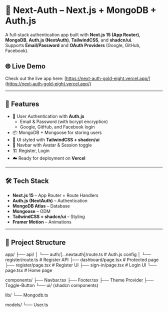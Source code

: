 # 🏡 Next-Auth – Next.js + MongoDB + Auth.js

A full-stack authentication app built with **Next.js 15 (App Router)**, **MongoDB**, **Auth.js (NextAuth)**, **TailwindCSS**, and **shadcn/ui**.  
Supports **Email/Password** and **OAuth Providers** (Google, GitHub, Facebook).


## 🌐 Live Demo

Check out the live app here: [https://next-auth-gold-eight.vercel.app/](https://next-auth-gold-eight.vercel.app/)

---

## 🚀 Features

- 🔐 User Authentication with **Auth.js**
  - Email & Password (with bcrypt encryption)
  - Google, GitHub, and Facebook login
- 📦 MongoDB + Mongoose for storing users
- 🎨 UI styled with **TailwindCSS + shadcn/ui**
- 🌙 Navbar with Avatar & Session toggle
- 🏗️ Register, Login
- ☁️ Ready for deployment on **Vercel**

---

## 🛠️ Tech Stack

- **Next.js 15** – App Router + Route Handlers
- **Auth.js (NextAuth)** – Authentication
- **MongoDB Atlas** – Database
- **Mongoose** – ODM
- **TailwindCSS + shadcn/ui** – Styling
- **Framer Motion** – Animations

---

## 📂 Project Structure
app/
├── api/
│ └── auth/[...nextauth]/route.ts # Auth.js config
│ └── register/route.ts # Register API
├── dashboard/page.tsx # Protected page
├── register/page.tsx # Register UI
├── sign-in/page.tsx # Login UI
└── page.tsx # Home page

components/
├── Navbar.tsx
├── Footer.tsx
├── Theme Provider
├── Toggle-Button
└── ui/ (shadcn components)

lib/
└── Mongodb.ts

models/
└── User.ts

